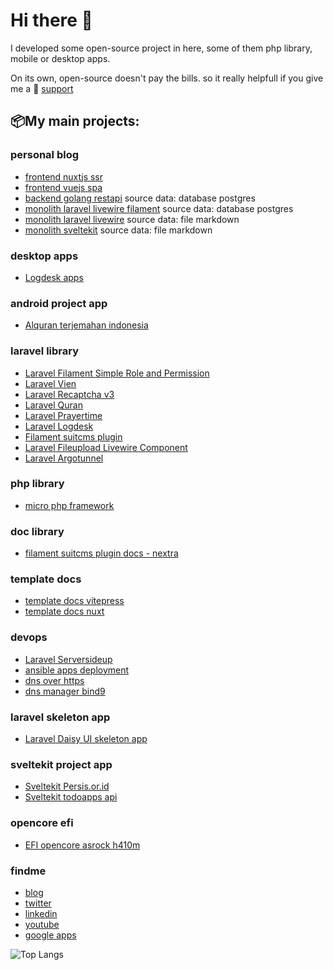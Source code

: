 # Hi there 👋

I developed some open-source project in here, some of them php library, mobile or desktop apps. 

On its own, open-source doesn't pay the bills. so it really helpfull if you give me a 🤝 [support](https://github.com/sponsors/jhonoryza/dashboard)

## 📦My main projects:

### personal blog
- [frontend nuxtjs ssr](https://github.com/jhonoryza/nuxt-blog)
- [frontend vuejs spa](https://github.com/jhonoryza/vue-blog)
- [backend golang restapi](https://github.com/jhonoryza/golang-blog-api) source data: database postgres
- [monolith laravel livewire filament](https://github.com/jhonoryza/laravel-filament-blog) source data: database postgres
- [monolith laravel livewire](https://github.com/jhonoryza/laravel-blog-markdown) source data: file markdown
- [monolith sveltekit](https://github.com/jhonoryza/sveltekit-blog-youtube-tutorial) source data: file markdown

### desktop apps
- [Logdesk apps](https://github.com/jhonoryza/logdesk)

### android project app
- [Alquran terjemahan indonesia](https://github.com/jhonoryza/flutter_labkita_alquran)

### laravel library
- [Laravel Filament Simple Role and Permission](https://github.com/jhonoryza/filament-simple-role-permission)
- [Laravel Vien](https://github.com/jhonoryza/laravel-vien)
- [Laravel Recaptcha v3](https://github.com/jhonoryza/recaptcha-v3/tree/main)
- [Laravel Quran](https://github.com/jhonoryza/laravel-quran)
- [Laravel Prayertime](https://github.com/jhonoryza/laravel-prayertime)
- [Laravel Logdesk](https://github.com/jhonoryza/laravel-logdesk)
- [Filament suitcms plugin](https://github.com/jhonoryza/filament-suitcms-plugin)
- [Laravel Fileupload Livewire Component](https://github.com/jhonoryza/laravel-fileupload-component)
- [Laravel Argotunnel](https://github.com/jhonoryza/argotunnel-laravel)

### php library
- [micro php framework](https://github.com/jhonoryza/bandung-framework)

### doc library
- [filament suitcms plugin docs - nextra](https://github.com/jhonoryza/filament-suitcms-plugin-docs)

### template docs
- [template docs vitepress](https://github.com/jhonoryza/template-docs-vitepress)
- [template docs nuxt](https://github.com/jhonoryza/template-docs.git)

### devops
- [Laravel Serversideup](https://github.com/jhonoryza/serversideup-laravel)
- [ansible apps deployment](https://github.com/jhonoryza/ansible-apps-deployment)
- [dns over https](https://github.com/jhonoryza/dns-over-https-docker)
- [dns manager bind9](https://github.com/jhonoryza/bind9-docker)

### laravel skeleton app
- [Laravel Daisy UI skeleton app](https://github.com/jhonoryza/daisyui-admin-panel)

### sveltekit project app
- [Sveltekit Persis.or.id](https://github.com/jhonoryza/sveltekit-persis-orid)
- [Sveltekit todoapps api](https://github.com/jhonoryza/sveltekit-todoapps-api)

### opencore efi
- [EFI opencore asrock h410m](https://github.com/jhonoryza/efi-opencore-asrock-h410m-i3-10100)

### findme
- [blog](https://fajar.labkita.my.id/)
- [twitter](https://twitter.com/jardik7)
- [linkedin](https://www.linkedin.com/in/fajar-sidik-priatna-8b31a788/)
- [youtube](https://www.youtube.com/channel/UCwHy_Tkd7yc_24XlsTrnrNA)
- [google apps](https://play.google.com/store/apps/dev?id=9101982290652990628)

![Top Langs](https://github-readme-stats.vercel.app/api/top-langs/?username=jhonoryza&layout=compact)
